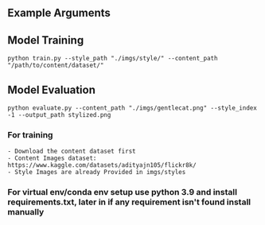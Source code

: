 ## Example Arguments

## Model Training
``` python train.py --style_path "./imgs/style/" --content_path "/path/to/content/dataset/" ```

## Model Evaluation
``` python evaluate.py --content_path "./imgs/gentlecat.png" --style_index -1 --output_path stylized.png ```

### For training
    - Download the content dataset first
    - Content Images dataset: https://www.kaggle.com/datasets/adityajn105/flickr8k/
    - Style Images are already Provided in imgs/styles

### For virtual env/conda env setup use python 3.9 and install requirements.txt, later in if any requirement isn't found install manually